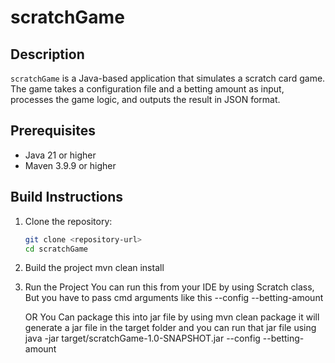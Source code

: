 # scratchGame

## Description
`scratchGame` is a Java-based application that simulates a scratch card game. The game takes a configuration file and a betting amount as input, processes the game logic, and outputs the result in JSON format.

## Prerequisites
- Java 21 or higher
- Maven 3.9.9 or higher

## Build Instructions
1. Clone the repository:
   ```bash
   git clone <repository-url>
   cd scratchGame

2. Build the project 
   mvn clean install
3. Run the Project
   You can run this from your IDE by using Scratch class, But you have to pass cmd arguments like this --config <config-file-path> --betting-amount <amount>

    OR
   You Can package this into jar file by using
   mvn clean package
   it will generate a jar file in the target folder and you can run that jar file using
   java -jar target/scratchGame-1.0-SNAPSHOT.jar --config <config-file-path>    --betting-amount <amount> 
